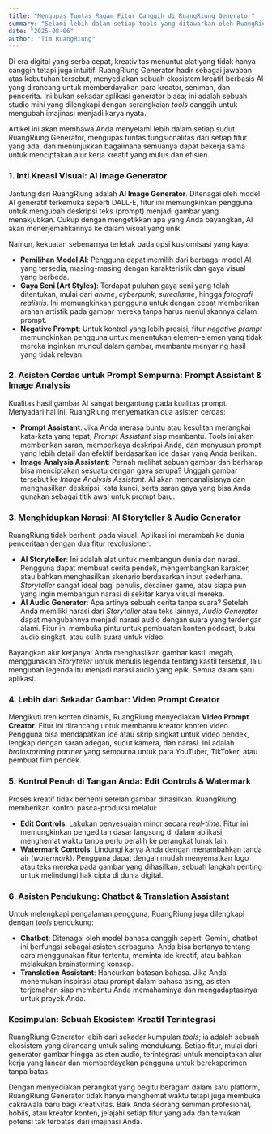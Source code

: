 ```yaml
---
title: "Mengupas Tuntas Ragam Fitur Canggih di RuangRiung Generator"
summary: "Selami lebih dalam setiap tools yang ditawarkan oleh RuangRiung Generator, mulai dari pembuatan gambar, asistensi prompt, hingga narasi audio AI untuk memaksimalkan potensi kreatif Anda."
date: "2025-08-06"
author: "Tim RuangRiung"
---
```


Di era digital yang serba cepat, kreativitas menuntut alat yang tidak hanya canggih tetapi juga intuitif. RuangRiung Generator hadir sebagai jawaban atas kebutuhan tersebut, menyediakan sebuah ekosistem kreatif berbasis AI yang dirancang untuk memberdayakan para kreator, seniman, dan pencerita. Ini bukan sekadar aplikasi generator biasa; ini adalah sebuah studio mini yang dilengkapi dengan serangkaian *tools* canggih untuk mengubah imajinasi menjadi karya nyata.

Artikel ini akan membawa Anda menyelami lebih dalam setiap sudut RuangRiung Generator, mengupas tuntas fungsionalitas dari setiap fitur yang ada, dan menunjukkan bagaimana semuanya dapat bekerja sama untuk menciptakan alur kerja kreatif yang mulus dan efisien.

### 1. Inti Kreasi Visual: AI Image Generator

Jantung dari RuangRiung adalah **AI Image Generator**. Ditenagai oleh model AI generatif terkemuka seperti DALL-E, fitur ini memungkinkan pengguna untuk mengubah deskripsi teks (prompt) menjadi gambar yang menakjubkan. Cukup dengan mengetikkan apa yang Anda bayangkan, AI akan menerjemahkannya ke dalam visual yang unik.

Namun, kekuatan sebenarnya terletak pada opsi kustomisasi yang kaya:

- **Pemilihan Model AI**: Pengguna dapat memilih dari berbagai model AI yang tersedia, masing-masing dengan karakteristik dan gaya visual yang berbeda.
- **Gaya Seni (Art Styles)**: Terdapat puluhan gaya seni yang telah ditentukan, mulai dari *anime*, *cyberpunk*, *surealisme*, hingga *fotografi realistis*. Ini memungkinkan pengguna untuk dengan cepat memberikan arahan artistik pada gambar mereka tanpa harus menuliskannya dalam prompt.
- **Negative Prompt**: Untuk kontrol yang lebih presisi, fitur *negative prompt* memungkinkan pengguna untuk menentukan elemen-elemen yang tidak mereka inginkan muncul dalam gambar, membantu menyaring hasil yang tidak relevan.

### 2. Asisten Cerdas untuk Prompt Sempurna: Prompt Assistant & Image Analysis

Kualitas hasil gambar AI sangat bergantung pada kualitas prompt. Menyadari hal ini, RuangRiung menyematkan dua asisten cerdas:

- **Prompt Assistant**: Jika Anda merasa buntu atau kesulitan merangkai kata-kata yang tepat, *Prompt Assistant* siap membantu. Tools ini akan memberikan saran, memperkaya deskripsi Anda, dan menyusun prompt yang lebih detail dan efektif berdasarkan ide dasar yang Anda berikan.
- **Image Analysis Assistant**: Pernah melihat sebuah gambar dan berharap bisa menciptakan sesuatu dengan gaya serupa? Unggah gambar tersebut ke *Image Analysis Assistant*. AI akan menganalisisnya dan menghasilkan deskripsi, kata kunci, serta saran gaya yang bisa Anda gunakan sebagai titik awal untuk prompt baru.

### 3. Menghidupkan Narasi: AI Storyteller & Audio Generator

RuangRiung tidak berhenti pada visual. Aplikasi ini merambah ke dunia penceritaan dengan dua fitur revolusioner:

- **AI Storyteller**: Ini adalah alat untuk membangun dunia dan narasi. Pengguna dapat membuat cerita pendek, mengembangkan karakter, atau bahkan menghasilkan skenario berdasarkan input sederhana. *Storyteller* sangat ideal bagi penulis, desainer game, atau siapa pun yang ingin membangun narasi di sekitar karya visual mereka.
- **AI Audio Generator**: Apa artinya sebuah cerita tanpa suara? Setelah Anda memiliki narasi dari *Storyteller* atau teks lainnya, *Audio Generator* dapat mengubahnya menjadi narasi audio dengan suara yang terdengar alami. Fitur ini membuka pintu untuk pembuatan konten podcast, buku audio singkat, atau sulih suara untuk video.

Bayangkan alur kerjanya: Anda menghasilkan gambar kastil megah, menggunakan *Storyteller* untuk menulis legenda tentang kastil tersebut, lalu mengubah legenda itu menjadi narasi audio yang epik. Semua dalam satu aplikasi.

### 4. Lebih dari Sekadar Gambar: Video Prompt Creator

Mengikuti tren konten dinamis, RuangRiung menyediakan **Video Prompt Creator**. Fitur ini dirancang untuk membantu kreator konten video. Pengguna bisa mendapatkan ide atau skrip singkat untuk video pendek, lengkap dengan saran adegan, sudut kamera, dan narasi. Ini adalah *brainstorming partner* yang sempurna untuk para YouTuber, TikToker, atau pembuat film pendek.

### 5. Kontrol Penuh di Tangan Anda: Edit Controls & Watermark

Proses kreatif tidak berhenti setelah gambar dihasilkan. RuangRiung memberikan kontrol pasca-produksi melalui:

- **Edit Controls**: Lakukan penyesuaian minor secara *real-time*. Fitur ini memungkinkan pengeditan dasar langsung di dalam aplikasi, menghemat waktu tanpa perlu beralih ke perangkat lunak lain.
- **Watermark Controls**: Lindungi karya Anda dengan menambahkan tanda air (*watermark*). Pengguna dapat dengan mudah menyematkan logo atau teks mereka pada gambar yang dihasilkan, sebuah langkah penting untuk melindungi hak cipta di dunia digital.

### 6. Asisten Pendukung: Chatbot & Translation Assistant

Untuk melengkapi pengalaman pengguna, RuangRiung juga dilengkapi dengan *tools* pendukung:

- **Chatbot**: Ditenagai oleh model bahasa canggih seperti Gemini, chatbot ini berfungsi sebagai asisten serbaguna. Anda bisa bertanya tentang cara menggunakan fitur tertentu, meminta ide kreatif, atau bahkan melakukan brainstorming konsep.
- **Translation Assistant**: Hancurkan batasan bahasa. Jika Anda menemukan inspirasi atau prompt dalam bahasa asing, asisten terjemahan siap membantu Anda memahaminya dan mengadaptasinya untuk proyek Anda.

### Kesimpulan: Sebuah Ekosistem Kreatif Terintegrasi

RuangRiung Generator lebih dari sekadar kumpulan *tools*; ia adalah sebuah ekosistem yang dirancang untuk saling mendukung. Setiap fitur, mulai dari generator gambar hingga asisten audio, terintegrasi untuk menciptakan alur kerja yang lancar dan memberdayakan pengguna untuk bereksperimen tanpa batas.

Dengan menyediakan perangkat yang begitu beragam dalam satu platform, RuangRiung Generator tidak hanya menghemat waktu tetapi juga membuka cakrawala baru bagi kreativitas. Baik Anda seorang seniman profesional, hobiis, atau kreator konten, jelajahi setiap fitur yang ada dan temukan potensi tak terbatas dari imajinasi Anda.
